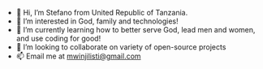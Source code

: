 - 👋 Hi, I’m Stefano from United Republic of Tanzania.
- 👀 I’m interested in God, family and technologies!
- 🌱 I’m currently learning how to better serve God, lead men and women, and use coding for good!
- 💞️ I’m looking to collaborate on variety of open-source projects
- 📫 Email me at mwinjilisti@gmail.com

<!---
mtangoo/mtangoo is a ✨ special ✨ repository because its `README.md` (this file) appears on your GitHub profile.
You can click the Preview link to take a look at your changes.
--->

